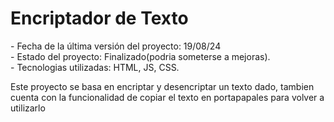 <h1>Encriptador de Texto</h1>
- Fecha de la última versión del proyecto: 19/08/24
<br>
- Estado del proyecto: Finalizado(podria someterse a mejoras).
<br>
- Tecnologias utilizadas: HTML, JS, CSS.
<p>Este proyecto se basa en encriptar y desencriptar un texto dado, tambien cuenta con la funcionalidad de copiar el texto en portapapales para volver a utilizarlo</p>
